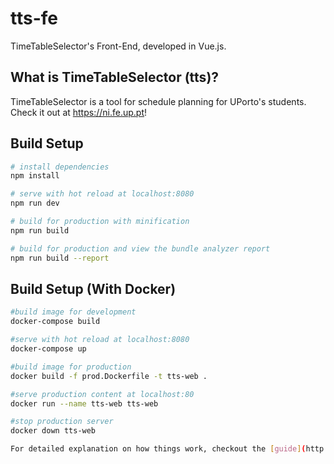 # tts-fe

TimeTableSelector's Front-End, developed in Vue.js.

## What is TimeTableSelector (tts)?

TimeTableSelector is a tool for schedule planning for UPorto's students.
Check it out at https://ni.fe.up.pt!

## Build Setup

``` bash
# install dependencies
npm install

# serve with hot reload at localhost:8080
npm run dev

# build for production with minification
npm run build

# build for production and view the bundle analyzer report
npm run build --report
```

## Build Setup (With Docker)
``` bash
#build image for development
docker-compose build

#serve with hot reload at localhost:8080
docker-compose up

#build image for production
docker build -f prod.Dockerfile -t tts-web .

#serve production content at localhost:80
docker run --name tts-web tts-web

#stop production server
docker down tts-web

For detailed explanation on how things work, checkout the [guide](http://vuejs-templates.github.io/webpack/) and [docs for vue-loader](http://vuejs.github.io/vue-loader).

